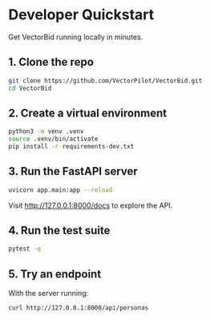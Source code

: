 # Developer Quickstart

Get VectorBid running locally in minutes.

## 1. Clone the repo
```bash
git clone https://github.com/VectorPilot/VectorBid.git
cd VectorBid
```

## 2. Create a virtual environment
```bash
python3 -m venv .venv
source .venv/bin/activate
pip install -r requirements-dev.txt
```

## 3. Run the FastAPI server
```bash
uvicorn app.main:app --reload
```
Visit http://127.0.0.1:8000/docs to explore the API.

## 4. Run the test suite
```bash
pytest -q
```

## 5. Try an endpoint
With the server running:
```bash
curl http://127.0.0.1:8000/api/personas
```

